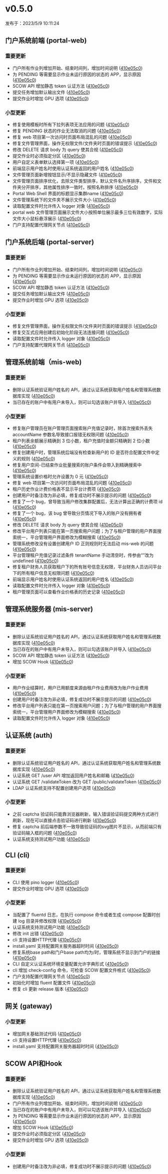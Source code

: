 # v0.5.0

发布于：2023/5/9 10:11:24

## 门户系统前端 (portal-web)

### 重要更新
- 门户所有作业列增加开始、结束时间列，增加时间说明 ([410e05c0](https://github.com/PKUHPC/SCOW/commit/410e05c00e6e7962bcb75d57b6642604d949e069))
- 为 PENDING 等需要显示作业未运行原因的状态的 APP，显示原因 ([410e05c0](https://github.com/PKUHPC/SCOW/commit/410e05c00e6e7962bcb75d57b6642604d949e069))
- SCOW API 增加静态 token 认证方法 ([410e05c0](https://github.com/PKUHPC/SCOW/commit/410e05c00e6e7962bcb75d57b6642604d949e069))
- 提交任务增加默认输出文件 ([410e05c0](https://github.com/PKUHPC/SCOW/commit/410e05c00e6e7962bcb75d57b6642604d949e069))
- 提交作业时增加 GPU 选项 ([410e05c0](https://github.com/PKUHPC/SCOW/commit/410e05c00e6e7962bcb75d57b6642604d949e069))

### 小型更新
- 修复使用模板时所有下拉列表项无法应用的问题 ([410e05c0](https://github.com/PKUHPC/SCOW/commit/410e05c00e6e7962bcb75d57b6642604d949e069))
- 修复 PENDING 状态的作业无法取消的问题 ([410e05c0](https://github.com/PKUHPC/SCOW/commit/410e05c00e6e7962bcb75d57b6642604d949e069))
- 修复 web 项目第一次访问时页面布局混乱的问题 ([410e05c0](https://github.com/PKUHPC/SCOW/commit/410e05c00e6e7962bcb75d57b6642604d949e069))
- 修复文件管理界面，操作无权限文件/文件夹时页面的错误提示 ([410e05c0](https://github.com/PKUHPC/SCOW/commit/410e05c00e6e7962bcb75d57b6642604d949e069))
- 修改 DELETE 请求 body 为 query 使其合规 ([410e05c0](https://github.com/PKUHPC/SCOW/commit/410e05c00e6e7962bcb75d57b6642604d949e069))
- 提交作业时必须指定分区 ([410e05c0](https://github.com/PKUHPC/SCOW/commit/410e05c00e6e7962bcb75d57b6642604d949e069))
- 用户自定义表单默认选择第一项 ([410e05c0](https://github.com/PKUHPC/SCOW/commit/410e05c00e6e7962bcb75d57b6642604d949e069))
- 前端显示用户姓名时使用认证系统返回的用户姓名 ([410e05c0](https://github.com/PKUHPC/SCOW/commit/410e05c00e6e7962bcb75d57b6642604d949e069))
- 文件管理页面新增按钮显示/不显示隐藏文件 ([410e05c0](https://github.com/PKUHPC/SCOW/commit/410e05c00e6e7962bcb75d57b6642604d949e069))
- 文件管理页面排序优化，去除文件类型排序，默认文件名升序排序，文件和文件夹分开排序，其他属性排序一致时，按照名称排序 ([410e05c0](https://github.com/PKUHPC/SCOW/commit/410e05c00e6e7962bcb75d57b6642604d949e069))
- Portal Web Shell 界面的标题显示集群name ([410e05c0](https://github.com/PKUHPC/SCOW/commit/410e05c00e6e7962bcb75d57b6642604d949e069))
- 文件管理系统下的文件夹不展示文件大小 ([410e05c0](https://github.com/PKUHPC/SCOW/commit/410e05c00e6e7962bcb75d57b6642604d949e069))
- 读取配置文件时允许传入 logger 对象 ([410e05c0](https://github.com/PKUHPC/SCOW/commit/410e05c00e6e7962bcb75d57b6642604d949e069))
- portal web 文件管理页面展示文件大小按照单位展示最多三位有效数字，实际文件大小鼠标悬浮展示 ([410e05c0](https://github.com/PKUHPC/SCOW/commit/410e05c00e6e7962bcb75d57b6642604d949e069))
- 门户支持配置代理网关节点 ([410e05c0](https://github.com/PKUHPC/SCOW/commit/410e05c00e6e7962bcb75d57b6642604d949e069))

## 门户系统后端 (portal-server)

### 重要更新
- 门户所有作业列增加开始、结束时间列，增加时间说明 ([410e05c0](https://github.com/PKUHPC/SCOW/commit/410e05c00e6e7962bcb75d57b6642604d949e069))
- 为 PENDING 等需要显示作业未运行原因的状态的 APP，显示原因 ([410e05c0](https://github.com/PKUHPC/SCOW/commit/410e05c00e6e7962bcb75d57b6642604d949e069))
- SCOW API 增加静态 token 认证方法 ([410e05c0](https://github.com/PKUHPC/SCOW/commit/410e05c00e6e7962bcb75d57b6642604d949e069))
- 提交任务增加默认输出文件 ([410e05c0](https://github.com/PKUHPC/SCOW/commit/410e05c00e6e7962bcb75d57b6642604d949e069))
- 提交作业时增加 GPU 选项 ([410e05c0](https://github.com/PKUHPC/SCOW/commit/410e05c00e6e7962bcb75d57b6642604d949e069))

### 小型更新
- 修复文件管理界面，操作无权限文件/文件夹时页面的错误提示 ([410e05c0](https://github.com/PKUHPC/SCOW/commit/410e05c00e6e7962bcb75d57b6642604d949e069))
- 修复交互式应用创建后初始化阶段无法连接问题 ([410e05c0](https://github.com/PKUHPC/SCOW/commit/410e05c00e6e7962bcb75d57b6642604d949e069))
- 读取配置文件时允许传入 logger 对象 ([410e05c0](https://github.com/PKUHPC/SCOW/commit/410e05c00e6e7962bcb75d57b6642604d949e069))
- 门户支持配置代理网关节点 ([410e05c0](https://github.com/PKUHPC/SCOW/commit/410e05c00e6e7962bcb75d57b6642604d949e069))

## 管理系统前端（mis-web)

### 重要更新
- 删除认证系统验证用户姓名的 API，通过认证系统获取用户姓名和管理系统数据库实现 ([410e05c0](https://github.com/PKUHPC/SCOW/commit/410e05c00e6e7962bcb75d57b6642604d949e069))
- 当已存在的账户中有用户未导入，则可以勾选该账户并导入 ([410e05c0](https://github.com/PKUHPC/SCOW/commit/410e05c00e6e7962bcb75d57b6642604d949e069))

### 小型更新
- 修复账户管理员在账户管理页面搜索账户充值记录时，除首次搜索外丢失 accountName 参数名导致接口报错无权限问题 ([410e05c0](https://github.com/PKUHPC/SCOW/commit/410e05c00e6e7962bcb75d57b6642604d949e069))
- 租户列表余额展示精确到 3 位小数，租户充值时金额只精确到 2 位小数 ([410e05c0](https://github.com/PKUHPC/SCOW/commit/410e05c00e6e7962bcb75d57b6642604d949e069))
- 修复创建用户时，管理系统后端没有检查新用户的 ID 是否符合配置文件中定义的规则 ([410e05c0](https://github.com/PKUHPC/SCOW/commit/410e05c00e6e7962bcb75d57b6642604d949e069))
- 修复用户空间-已结束作业批量搜索的账户条件会带入到精确搜索中 ([410e05c0](https://github.com/PKUHPC/SCOW/commit/410e05c00e6e7962bcb75d57b6642604d949e069))
- 管理系统设置价格时允许设置为 0 元 ([410e05c0](https://github.com/PKUHPC/SCOW/commit/410e05c00e6e7962bcb75d57b6642604d949e069))
- 修复 web 项目第一次访问时页面布局混乱的问题 ([410e05c0](https://github.com/PKUHPC/SCOW/commit/410e05c00e6e7962bcb75d57b6642604d949e069))
- 租户历史作业计费价格表不显示平台计费项 ([410e05c0](https://github.com/PKUHPC/SCOW/commit/410e05c00e6e7962bcb75d57b6642604d949e069))
- 创建用户时备注改为非必填，修复成功时不展示提示的问题 ([410e05c0](https://github.com/PKUHPC/SCOW/commit/410e05c00e6e7962bcb75d57b6642604d949e069))
- 修复了一个 bug，曾导致当用户修改集群配置后，无法计算出正确的计费项 id ([410e05c0](https://github.com/PKUHPC/SCOW/commit/410e05c00e6e7962bcb75d57b6642604d949e069))
- 修复了一个 bug，该 bug 曾导致分页情况下导入的账户没有拥有者 ([410e05c0](https://github.com/PKUHPC/SCOW/commit/410e05c00e6e7962bcb75d57b6642604d949e069))
- 修改 DELETE 请求 body 为 query 使其合规 ([410e05c0](https://github.com/PKUHPC/SCOW/commit/410e05c00e6e7962bcb75d57b6642604d949e069))
- 修改平台用户列表只能在第一页搜索用户问题；为了与租户管理的用户界面搜索统一，平台管理用户界面修改为模糊搜索 ([410e05c0](https://github.com/PKUHPC/SCOW/commit/410e05c00e6e7962bcb75d57b6642604d949e069))
- 管理系统修改没有设置创建用户 ID 正则规则时无法启动 mis-web 的问题 ([410e05c0](https://github.com/PKUHPC/SCOW/commit/410e05c00e6e7962bcb75d57b6642604d949e069))
- 平台管理租户充值记录过滤条件 tenantName 手动清空时，传参由“”改为 undefined ([410e05c0](https://github.com/PKUHPC/SCOW/commit/410e05c00e6e7962bcb75d57b6642604d949e069))
- 修复租户财务人员获取租户下的所有账号信息无权限，平台财务人员访问平台下的所有租户信息无权限问题 ([410e05c0](https://github.com/PKUHPC/SCOW/commit/410e05c00e6e7962bcb75d57b6642604d949e069))
- 前端显示用户姓名时使用认证系统返回的用户姓名 ([410e05c0](https://github.com/PKUHPC/SCOW/commit/410e05c00e6e7962bcb75d57b6642604d949e069))
- 读取配置文件时允许传入 logger 对象 ([410e05c0](https://github.com/PKUHPC/SCOW/commit/410e05c00e6e7962bcb75d57b6642604d949e069))
- 租户管理页面可以查看作业价格表的历史记录 ([410e05c0](https://github.com/PKUHPC/SCOW/commit/410e05c00e6e7962bcb75d57b6642604d949e069))

## 管理系统服务器 (mis-server)

### 重要更新
- 删除认证系统验证用户姓名的 API，通过认证系统获取用户姓名和管理系统数据库实现 ([410e05c0](https://github.com/PKUHPC/SCOW/commit/410e05c00e6e7962bcb75d57b6642604d949e069))
- 当已存在的账户中有用户未导入，则可以勾选该账户并导入 ([410e05c0](https://github.com/PKUHPC/SCOW/commit/410e05c00e6e7962bcb75d57b6642604d949e069))
- SCOW API 增加静态 token 认证方法 ([410e05c0](https://github.com/PKUHPC/SCOW/commit/410e05c00e6e7962bcb75d57b6642604d949e069))
- 增加 SCOW Hook ([410e05c0](https://github.com/PKUHPC/SCOW/commit/410e05c00e6e7962bcb75d57b6642604d949e069))

### 小型更新
- 用户作业结算时，用户已用额度来源由租户作业费用改为账户作业费用 ([410e05c0](https://github.com/PKUHPC/SCOW/commit/410e05c00e6e7962bcb75d57b6642604d949e069))
- 创建用户时备注改为非必填，修复成功时不展示提示的问题 ([410e05c0](https://github.com/PKUHPC/SCOW/commit/410e05c00e6e7962bcb75d57b6642604d949e069))
- 修改平台用户列表只能在第一页搜索用户问题；为了与租户管理的用户界面搜索统一，平台管理用户界面修改为模糊搜索 ([410e05c0](https://github.com/PKUHPC/SCOW/commit/410e05c00e6e7962bcb75d57b6642604d949e069))
- 读取配置文件时允许传入 logger 对象 ([410e05c0](https://github.com/PKUHPC/SCOW/commit/410e05c00e6e7962bcb75d57b6642604d949e069))

## 认证系统 (auth)

### 重要更新
- 删除认证系统验证用户姓名的 API，通过认证系统获取用户姓名和管理系统数据库实现 ([410e05c0](https://github.com/PKUHPC/SCOW/commit/410e05c00e6e7962bcb75d57b6642604d949e069))
- 认证系统 GET /user API 增加返回用户姓名和邮箱 ([410e05c0](https://github.com/PKUHPC/SCOW/commit/410e05c00e6e7962bcb75d57b6642604d949e069))
- 认证系统 GET /validateToken 改为 GET /public/validateToken ([410e05c0](https://github.com/PKUHPC/SCOW/commit/410e05c00e6e7962bcb75d57b6642604d949e069))
- LDAP 认证系统支持不配置创建用户选项 ([410e05c0](https://github.com/PKUHPC/SCOW/commit/410e05c00e6e7962bcb75d57b6642604d949e069))

### 小型更新
- 之前 captcha 验证码只能靠浏览器刷新，输入错误验证码提交两种方式进行刷新，现在可以直接点击验证码进行刷新 ([410e05c0](https://github.com/PKUHPC/SCOW/commit/410e05c00e6e7962bcb75d57b6642604d949e069))
- 修复 captcha 前后端参数不一致导致验证码的svg图片不显示，从而前端只有验证码输入框的问题 ([410e05c0](https://github.com/PKUHPC/SCOW/commit/410e05c00e6e7962bcb75d57b6642604d949e069))
- 认证系统支持测试用户功能 ([410e05c0](https://github.com/PKUHPC/SCOW/commit/410e05c00e6e7962bcb75d57b6642604d949e069))

## CLI (cli)

### 重要更新
- CLI 使用 pino logger ([410e05c0](https://github.com/PKUHPC/SCOW/commit/410e05c00e6e7962bcb75d57b6642604d949e069))
- 提交作业时增加 GPU 选项 ([410e05c0](https://github.com/PKUHPC/SCOW/commit/410e05c00e6e7962bcb75d57b6642604d949e069))

### 小型更新
- 当配置了 fluentd 日志，在执行 compose 命令或者生成 compose 配置时创建 log 目录并修改权限 ([410e05c0](https://github.com/PKUHPC/SCOW/commit/410e05c00e6e7962bcb75d57b6642604d949e069))
- 认证系统支持测试用户功能 ([410e05c0](https://github.com/PKUHPC/SCOW/commit/410e05c00e6e7962bcb75d57b6642604d949e069))
- 修改 init 出错 ([410e05c0](https://github.com/PKUHPC/SCOW/commit/410e05c00e6e7962bcb75d57b6642604d949e069))
- cli 支持设置HTTP代理 ([410e05c0](https://github.com/PKUHPC/SCOW/commit/410e05c00e6e7962bcb75d57b6642604d949e069))
- install.yaml 支持配置网关服务器超时时间 ([410e05c0](https://github.com/PKUHPC/SCOW/commit/410e05c00e6e7962bcb75d57b6642604d949e069))
- 修复系统base path和门户base path均为/时，管理系统不显示到门户的链接 ([410e05c0](https://github.com/PKUHPC/SCOW/commit/410e05c00e6e7962bcb75d57b6642604d949e069))
- CLI 自定义认证系统环境变量配置允许字典形式 ([410e05c0](https://github.com/PKUHPC/SCOW/commit/410e05c00e6e7962bcb75d57b6642604d949e069))
- cli 增加 check-config 命令，可检查 SCOW 配置文件格式 ([410e05c0](https://github.com/PKUHPC/SCOW/commit/410e05c00e6e7962bcb75d57b6642604d949e069))
- 门户支持配置代理网关节点 ([410e05c0](https://github.com/PKUHPC/SCOW/commit/410e05c00e6e7962bcb75d57b6642604d949e069))
- 初始化时增加 fluent 配置文件 ([410e05c0](https://github.com/PKUHPC/SCOW/commit/410e05c00e6e7962bcb75d57b6642604d949e069))
- 修复 cli 更新 release 版本 ([410e05c0](https://github.com/PKUHPC/SCOW/commit/410e05c00e6e7962bcb75d57b6642604d949e069))

## 网关 (gateway)

### 小型更新
- 增加网关基础测试代码 ([410e05c0](https://github.com/PKUHPC/SCOW/commit/410e05c00e6e7962bcb75d57b6642604d949e069))
- cli 支持设置HTTP代理 ([410e05c0](https://github.com/PKUHPC/SCOW/commit/410e05c00e6e7962bcb75d57b6642604d949e069))
- install.yaml 支持配置网关服务器超时时间 ([410e05c0](https://github.com/PKUHPC/SCOW/commit/410e05c00e6e7962bcb75d57b6642604d949e069))

## SCOW API和Hook

### 重要更新
- 删除认证系统验证用户姓名的 API，通过认证系统获取用户姓名和管理系统数据库实现 ([410e05c0](https://github.com/PKUHPC/SCOW/commit/410e05c00e6e7962bcb75d57b6642604d949e069))
- 门户所有作业列增加开始、结束时间列，增加时间说明 ([410e05c0](https://github.com/PKUHPC/SCOW/commit/410e05c00e6e7962bcb75d57b6642604d949e069))
- 当已存在的账户中有用户未导入，则可以勾选该账户并导入 ([410e05c0](https://github.com/PKUHPC/SCOW/commit/410e05c00e6e7962bcb75d57b6642604d949e069))
- 为 PENDING 等需要显示作业未运行原因的状态的 APP，显示原因 ([410e05c0](https://github.com/PKUHPC/SCOW/commit/410e05c00e6e7962bcb75d57b6642604d949e069))
- 增加 SCOW Hook ([410e05c0](https://github.com/PKUHPC/SCOW/commit/410e05c00e6e7962bcb75d57b6642604d949e069))
- 提交作业时必须指定分区 ([410e05c0](https://github.com/PKUHPC/SCOW/commit/410e05c00e6e7962bcb75d57b6642604d949e069))
- 提交作业时增加 GPU 选项 ([410e05c0](https://github.com/PKUHPC/SCOW/commit/410e05c00e6e7962bcb75d57b6642604d949e069))

### 小型更新
- 创建用户时备注改为非必填，修复成功时不展示提示的问题 ([410e05c0](https://github.com/PKUHPC/SCOW/commit/410e05c00e6e7962bcb75d57b6642604d949e069))
